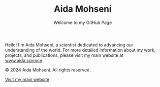 <body>
    <header>
        <h1>Aida Mohseni</h1>
        <p>Welcome to my GitHub Page</p>
    </header>
    <main>
        <p>
            Hello! I'm Aida Mohseni, a scientist dedicated to advancing our understanding of the world. 
            For more detailed information about my work, projects, and publications, please visit my main website at 
            <a href="https://www.aida.science" target="_blank">www.aida.science</a>.
        </p>
    </main>
    <footer>
        <p>&copy; 2024 Aida Mohseni. All rights reserved.</p>
        <p><a href="https://www.aida.science" target="_blank">Visit my main website</a></p>
    </footer>
</body>
</html>
